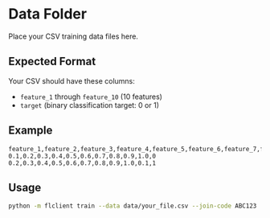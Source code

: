 # Data Folder

Place your CSV training data files here.

## Expected Format

Your CSV should have these columns:
- `feature_1` through `feature_10` (10 features)
- `target` (binary classification target: 0 or 1)

## Example

```csv
feature_1,feature_2,feature_3,feature_4,feature_5,feature_6,feature_7,feature_8,feature_9,feature_10,target
0.1,0.2,0.3,0.4,0.5,0.6,0.7,0.8,0.9,1.0,0
0.2,0.3,0.4,0.5,0.6,0.7,0.8,0.9,1.0,0.1,1
```

## Usage

```bash
python -m flclient train --data data/your_file.csv --join-code ABC123
``` 